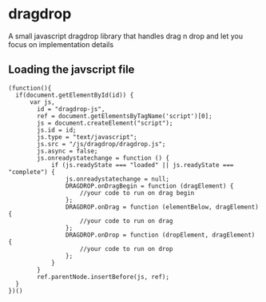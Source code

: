 dragdrop
========
A small javascript dragdrop library that handles drag n drop  and let you focus on implementation details

## Loading the javscript file

    (function(){
      if(document.getElementById(id)) {
          var js,
        	id = "dragdrop-js",
      		ref = document.getElementsByTagName('script')[0];
      		js = document.createElement("script");
      		js.id = id;
      		js.type = "text/javascript";
      		js.src = "/js/dragdrop/dragdrop.js";
      		js.async = false;
      		js.onreadystatechange = function () {
      			if (js.readyState === "loaded" || js.readyState === "complete") {
      				js.onreadystatechange = null;
        			DRAGDROP.onDragBegin = function (dragElement) {
        	            //your code to run on drag begin
                    };
            	    DRAGDROP.onDrag = function (elementBelow, dragElement) {
                        //your code to run on drag
            	    };
            	    DRAGDROP.onDrop = function (dropElement, dragElement) {
                        //your code to run on drop
            	    };
                }
      		}
      		ref.parentNode.insertBefore(js, ref);
      }
    })()